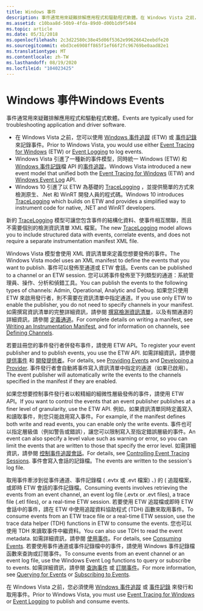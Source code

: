 ```yaml
---
title: Windows 事件
description: 事件通常用來疑難排解應用程式和驅動程式軟體。在 Windows Vista 之前，您可以使用 Windows 事件追蹤 (ETW) 或事件記錄來記錄事件。Windows Vista 引進了一種新的事件模型，同時統一 Windows (ETW) 和 Windows 事件記錄檔 API 的事件追蹤。Windows 10 引進了以 ETW 為基礎的 TraceLogging，並提供簡單的方式來檢測原生、.NET 和 WinRT 開發人員的程式碼。
ms.assetid: c10baa8d-50b9-4fda-89d0-d00b1d9f5404
ms.topic: article
ms.date: 05/31/2018
ms.openlocfilehash: 2c3d22580c38e45d06f5362e99626642eebdfe20
ms.sourcegitcommit: ebd3ce6908ff865f1ef66f2fc96769be0aad82e1
ms.translationtype: MT
ms.contentlocale: zh-TW
ms.lasthandoff: 08/19/2020
ms.locfileid: "104023425"
---
```

# <a name="windows-events"></a><span data-ttu-id="e0e27-103">Windows 事件</span><span class="sxs-lookup"><span data-stu-id="e0e27-103">Windows Events</span></span>

<span data-ttu-id="e0e27-104">事件通常用來疑難排解應用程式和驅動程式軟體。</span><span class="sxs-lookup"><span data-stu-id="e0e27-104">Events are typically used for troubleshooting application and driver software.</span></span>

-   <span data-ttu-id="e0e27-105">在 Windows Vista 之前，您可以使用 [Windows 事件追蹤](/windows/desktop/ETW/event-tracing-portal) (ETW) 或 [事件記錄](/windows/desktop/EventLog/event-logging) 來記錄事件。</span><span class="sxs-lookup"><span data-stu-id="e0e27-105">Prior to Windows Vista, you would use either [Event Tracing for Windows](/windows/desktop/ETW/event-tracing-portal) (ETW) or [Event Logging](/windows/desktop/EventLog/event-logging) to log events.</span></span>
-   <span data-ttu-id="e0e27-106">Windows Vista 引進了一種新的事件模型，同時統一 Windows (ETW) 和[Windows 事件記錄](/windows/desktop/WES/windows-event-log)檔 API 的[事件追蹤](/windows/desktop/ETW/event-tracing-portal)。</span><span class="sxs-lookup"><span data-stu-id="e0e27-106">Windows Vista introduced a new event model that unified both the [Event Tracing for Windows](/windows/desktop/ETW/event-tracing-portal) (ETW) and [Windows Event Log](/windows/desktop/WES/windows-event-log) API.</span></span>
-   <span data-ttu-id="e0e27-107">Windows 10 引進了以 ETW 為基礎的 [TraceLogging](/windows/desktop/tracelogging/trace-logging-portal) ，並提供簡單的方式來檢測原生、.Net 和 WinRT 開發人員的程式碼。</span><span class="sxs-lookup"><span data-stu-id="e0e27-107">Windows 10 introduces [TraceLogging](/windows/desktop/tracelogging/trace-logging-portal) which builds on ETW and provides a simplified way to instrument code for native, .NET and WinRT developers.</span></span>

<span data-ttu-id="e0e27-108">新的 [TraceLogging](/windows/desktop/tracelogging/trace-logging-portal) 模型可讓您包含事件的結構化資料、使事件相互關聯，而且不需要個別的檢測資訊清單 XML 檔案。</span><span class="sxs-lookup"><span data-stu-id="e0e27-108">The new [TraceLogging](/windows/desktop/tracelogging/trace-logging-portal) model allows you to include structured data with events, correlate events, and does not require a separate instrumentation manifest XML file.</span></span>

<span data-ttu-id="e0e27-109">Windows Vista 模型會使用 XML 資訊清單來定義您想要發佈的事件。</span><span class="sxs-lookup"><span data-stu-id="e0e27-109">The Windows Vista model uses an XML manifest to define the events that you want to publish.</span></span> <span data-ttu-id="e0e27-110">事件可以發佈至通道或 ETW 會話。</span><span class="sxs-lookup"><span data-stu-id="e0e27-110">Events can be published to a channel or an ETW session.</span></span> <span data-ttu-id="e0e27-111">您可以將事件發佈至下列類型的通道：系統管理員、操作、分析和偵錯工具。</span><span class="sxs-lookup"><span data-stu-id="e0e27-111">You can publish the events to the following types of channels: Admin, Operational, Analytic and Debug.</span></span> <span data-ttu-id="e0e27-112">如果您只使用 ETW 來啟用發行者，則不需要在資訊清單中指定通道。</span><span class="sxs-lookup"><span data-stu-id="e0e27-112">If you use only ETW to enable the publisher, you do not need to specify channels in your manifest.</span></span> <span data-ttu-id="e0e27-113">如需撰寫資訊清單的完整詳細資訊，請參閱 [撰寫檢測資訊清單](/windows/desktop/WES/writing-an-instrumentation-manifest)，以及有關通道的詳細資訊，請參閱 [定義通道](/windows/desktop/WES/defining-channels)。</span><span class="sxs-lookup"><span data-stu-id="e0e27-113">For complete details on writing a manifest, see [Writing an Instrumentation Manifest](/windows/desktop/WES/writing-an-instrumentation-manifest), and for information on channels, see [Defining Channels](/windows/desktop/WES/defining-channels).</span></span>

<span data-ttu-id="e0e27-114">若要註冊您的事件發行者併發布事件，請使用 ETW API。</span><span class="sxs-lookup"><span data-stu-id="e0e27-114">To register your event publisher and to publish events, you use the ETW API.</span></span> <span data-ttu-id="e0e27-115">如需詳細資訊，請參閱 [提供事件](/windows/desktop/ETW/providing-events) 和 [開發提供者](/windows/desktop/WES/developing-a-provider)。</span><span class="sxs-lookup"><span data-stu-id="e0e27-115">For details, see [Providing Events](/windows/desktop/ETW/providing-events) and [Developing a Provider](/windows/desktop/WES/developing-a-provider).</span></span> <span data-ttu-id="e0e27-116">事件發行者會自動將事件寫入資訊清單中指定的通道（如果已啟用）。</span><span class="sxs-lookup"><span data-stu-id="e0e27-116">The event publisher will automatically write the events to the channels specified in the manifest if they are enabled.</span></span>

<span data-ttu-id="e0e27-117">如果您想要控制事件發行者以較精細的細微性層級發佈的事件，請使用 ETW API。</span><span class="sxs-lookup"><span data-stu-id="e0e27-117">If you want to control the events that an event publisher publishes at a finer level of granularity, use the ETW API.</span></span> <span data-ttu-id="e0e27-118">例如，如果資訊清單同時定義寫入和讀取事件，則您只能啟用寫入事件。</span><span class="sxs-lookup"><span data-stu-id="e0e27-118">For example, if the manifest defines both write and read events, you can enable only the write events.</span></span> <span data-ttu-id="e0e27-119">事件也可以指定層級值（例如警告或錯誤），讓您可以限制寫入至指定錯誤層級的事件。</span><span class="sxs-lookup"><span data-stu-id="e0e27-119">An event can also specify a level value such as warning or error, so you can limit the events that are written to those that specify the error level.</span></span> <span data-ttu-id="e0e27-120">如需詳細資訊，請參閱 [控制事件追蹤會話](/windows/desktop/ETW/controlling-event-tracing-sessions)。</span><span class="sxs-lookup"><span data-stu-id="e0e27-120">For details, see [Controlling Event Tracing Sessions](/windows/desktop/ETW/controlling-event-tracing-sessions).</span></span> <span data-ttu-id="e0e27-121">事件會寫入會話的記錄檔。</span><span class="sxs-lookup"><span data-stu-id="e0e27-121">The events are written to the session's log file.</span></span>

<span data-ttu-id="e0e27-122">取用事件牽涉到從事件通道、事件記錄檔 ( .evtx 或 .evt 檔案) 、) 的 ( 追蹤檔案，或即時 ETW 會話的事件記錄檔。</span><span class="sxs-lookup"><span data-stu-id="e0e27-122">Consuming events involves retrieving the events from an event channel, an event log file (.evtx or .evt files), a trace file (.etl files), or a real-time ETW session.</span></span> <span data-ttu-id="e0e27-123">若要使用 ETW 追蹤檔或即時 ETW 會話中的事件，請在 ETW 中使用追蹤資料協助程式 (TDH) 函數來取用事件。</span><span class="sxs-lookup"><span data-stu-id="e0e27-123">To consume events from an ETW trace file or a real-time ETW session, use the trace data helper (TDH) functions in ETW to consume the events.</span></span> <span data-ttu-id="e0e27-124">您也可以使用 TDH 來讀取事件中繼資料。</span><span class="sxs-lookup"><span data-stu-id="e0e27-124">You can also use TDH to read the event metadata.</span></span> <span data-ttu-id="e0e27-125">如需詳細資訊，請參閱 [使用事件](/windows/desktop/ETW/consuming-events)。</span><span class="sxs-lookup"><span data-stu-id="e0e27-125">For details, see [Consuming Events](/windows/desktop/ETW/consuming-events).</span></span> <span data-ttu-id="e0e27-126">若要使用事件通道或事件記錄檔中的事件，請使用 Windows 事件記錄檔函數來查詢或訂閱事件。</span><span class="sxs-lookup"><span data-stu-id="e0e27-126">To consume events from an event channel or an event log file, use the Windows Event Log functions to query or subscribe to events.</span></span> <span data-ttu-id="e0e27-127">如需詳細資訊，請參閱 [查詢事件](/windows/desktop/WES/querying-for-events) 或 [訂閱事件](/windows/desktop/WES/subscribing-to-events)。</span><span class="sxs-lookup"><span data-stu-id="e0e27-127">For more information, see [Querying for Events](/windows/desktop/WES/querying-for-events) or [Subscribing to Events](/windows/desktop/WES/subscribing-to-events).</span></span>

<span data-ttu-id="e0e27-128">在 Windows Vista 之前，您必須使用 [Windows 事件追蹤](/windows/desktop/ETW/event-tracing-portal) 或 [事件記錄](/windows/desktop/EventLog/event-logging) 來發行和取用事件。</span><span class="sxs-lookup"><span data-stu-id="e0e27-128">Prior to Windows Vista, you must use [Event Tracing for Windows](/windows/desktop/ETW/event-tracing-portal) or [Event Logging](/windows/desktop/EventLog/event-logging) to publish and consume events.</span></span>

 

 